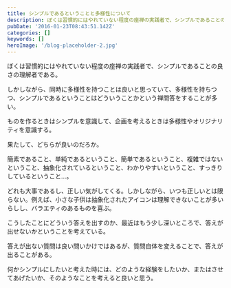 ```yaml
---
title: シンプルであるということと多様性について
description: ぼくは習慣的にはやれていない程度の座禅の実践者で、シンプルであることの良さの理解者である。
pubDate: '2016-01-23T08:43:51.142Z'
categories: []
keywords: []
heroImage: '/blog-placeholder-2.jpg'
---
```


ぼくは習慣的にはやれていない程度の座禅の実践者で、シンプルであることの良さの理解者である。

しかしながら、同時に多様性を持つことは良いと思っていて、多様性を持ちつつ、シンプルであるということはどういうことかという禅問答をすることが多い。

ものを作るときはシンプルを意識して、企画を考えるときは多様性やオリジナリティを意識する。

果たして、どちらが良いのだろか。

簡素であること、単純であるということ、簡単であるということ、複雑ではないということ、抽象化されているということ、わかりやすいということ、すっきりしているということ…。

どれも大事であるし、正しい気がしてくる。しかしながら、いつも正しいとは限らない。例えば、小さな子供は抽象化されたアイコンは理解できないことが多いらしし、バラエティのあるものを喜ぶ。

こうしたことにどういう答えを出すのか、最近はもう少し深いところで、答えが出せないかということを考えている。

答えが出ない質問は良い問いかけではあるが、質問自体を変えることで、答えが出ることがある。

何かシンプルにしたいと考えた時には、どのような経験をしたいか、またはさせてあげたいか、そのようなことを考えると良いと思う。